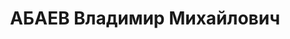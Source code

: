 ---
title: АБАЕВ Владимир Михайлович
description: "? - расстрелян 1937, член РКП(б) \n  Образование \n    окончил юридический\
  \ факультет Московского государственного университета \n    аспирант Московского\
  \ государственного университета \n  Послужной список \n    прокурор Автономной области\
  \ Юго-Осетии \n    научный сотрудник Юго-Осетинского научно-исследовательского института\
  \ \n    арестован"
---